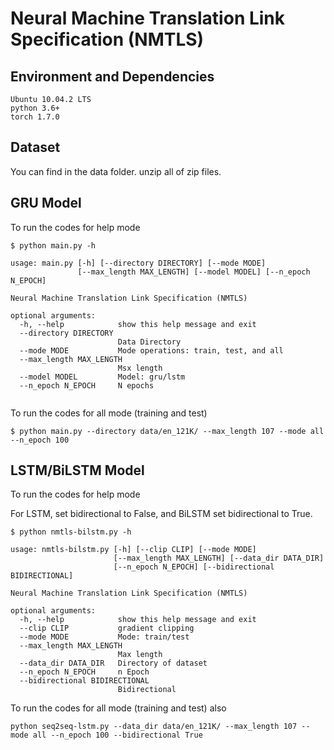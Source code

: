 # Neural Machine Translation Link Specification (NMTLS)

## Environment and Dependencies

```
Ubuntu 10.04.2 LTS
python 3.6+
torch 1.7.0
```
## Dataset
You can find in the data folder. unzip all of zip files.


## GRU Model

To run the codes for help mode

```
$ python main.py -h

usage: main.py [-h] [--directory DIRECTORY] [--mode MODE]
               [--max_length MAX_LENGTH] [--model MODEL] [--n_epoch N_EPOCH]

Neural Machine Translation Link Specification (NMTLS)

optional arguments:
  -h, --help            show this help message and exit
  --directory DIRECTORY
                        Data Directory
  --mode MODE           Mode operations: train, test, and all
  --max_length MAX_LENGTH
                        Msx length
  --model MODEL         Model: gru/lstm
  --n_epoch N_EPOCH     N epochs


```

To run the codes for all mode (training and test)

```
$ python main.py --directory data/en_121K/ --max_length 107 --mode all --n_epoch 100

```
## LSTM/BiLSTM Model

To run the codes for help mode

For LSTM, set bidirectional to False, and BiLSTM set bidirectional to True.

```
$ python nmtls-bilstm.py -h

usage: nmtls-bilstm.py [-h] [--clip CLIP] [--mode MODE]
                       [--max_length MAX_LENGTH] [--data_dir DATA_DIR]
                       [--n_epoch N_EPOCH] [--bidirectional BIDIRECTIONAL]

Neural Machine Translation Link Specification (NMTLS)

optional arguments:
  -h, --help            show this help message and exit
  --clip CLIP           gradient clipping
  --mode MODE           Mode: train/test
  --max_length MAX_LENGTH
                        Max length
  --data_dir DATA_DIR   Directory of dataset
  --n_epoch N_EPOCH     n Epoch
  --bidirectional BIDIRECTIONAL
                        Bidirectional

```
To run the codes for all mode (training and test) also
```
python seq2seq-lstm.py --data_dir data/en_121K/ --max_length 107 --mode all --n_epoch 100 --bidirectional True
```
